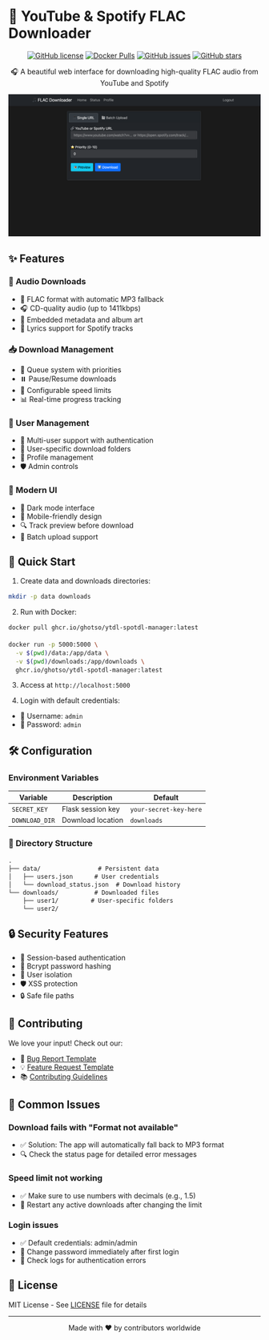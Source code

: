 # 🎵 YouTube & Spotify FLAC Downloader

<div align="center">

[![GitHub license](https://img.shields.io/github/license/ghotso/ytdl-spotdl-manager)](https://github.com/ghotso/ytdl-spotdl-manager/blob/main/LICENSE)
[![Docker Pulls](https://img.shields.io/docker/pulls/ghotso/ytdl-spotdl-manager)](https://github.com/ghotso/ytdl-spotdl-manager/pkgs/container/ytdl-spotdl-manager)
[![GitHub issues](https://img.shields.io/github/issues/ghotso/ytdl-spotdl-manager)](https://github.com/ghotso/ytdl-spotdl-manager/issues)
[![GitHub stars](https://img.shields.io/github/stars/ghotso/ytdl-spotdl-manager)](https://github.com/ghotso/ytdl-spotdl-manager/stargazers)

🎧 A beautiful web interface for downloading high-quality FLAC audio from YouTube and Spotify

<img src="docs/screenshot.png" alt="Screenshot" width="600"/>

</div>

## ✨ Features

### 🎵 Audio Downloads
- 🎼 FLAC format with automatic MP3 fallback
- 🎧 CD-quality audio (up to 1411kbps)
- 🎹 Embedded metadata and album art
- 🎸 Lyrics support for Spotify tracks

### 📥 Download Management
- 🔄 Queue system with priorities
- ⏸️ Pause/Resume downloads
- 🚄 Configurable speed limits
- 📊 Real-time progress tracking

### 👥 User Management
- 🔐 Multi-user support with authentication
- 📁 User-specific download folders
- 👤 Profile management
- 🛡️ Admin controls

### 🎨 Modern UI
- 🌙 Dark mode interface
- 📱 Mobile-friendly design
- 🔍 Track preview before download
- 📑 Batch upload support

## 🚀 Quick Start

1. Create data and downloads directories:
```bash
mkdir -p data downloads
```

2. Run with Docker:
```bash
docker pull ghcr.io/ghotso/ytdl-spotdl-manager:latest

docker run -p 5000:5000 \
  -v $(pwd)/data:/app/data \
  -v $(pwd)/downloads:/app/downloads \
  ghcr.io/ghotso/ytdl-spotdl-manager:latest
```

3. Access at `http://localhost:5000`

4. Login with default credentials:
- 👤 Username: `admin`
- 🔑 Password: `admin`

## 🛠️ Configuration

### Environment Variables
| Variable | Description | Default |
|----------|-------------|---------|
| `SECRET_KEY` | Flask session key | `your-secret-key-here` |
| `DOWNLOAD_DIR` | Download location | `downloads` |

### 📁 Directory Structure
```
.
├── data/                # Persistent data
│   ├── users.json      # User credentials
│   └── download_status.json  # Download history
└── downloads/          # Downloaded files
    ├── user1/         # User-specific folders
    └── user2/
```

## 🔒 Security Features

- 🔐 Session-based authentication
- 🔑 Bcrypt password hashing
- 📁 User isolation
- 🛡️ XSS protection
- 🔒 Safe file paths

## 🤝 Contributing

We love your input! Check out our:
- 🐛 [Bug Report Template](.github/ISSUE_TEMPLATE/bug_report.md)
- 💡 [Feature Request Template](.github/ISSUE_TEMPLATE/feature_request.md)
- 📚 [Contributing Guidelines](CONTRIBUTING.md)

## 📝 Common Issues

### Download fails with "Format not available"
- ✅ Solution: The app will automatically fall back to MP3 format
- 🔍 Check the status page for detailed error messages

### Speed limit not working
- ✅ Make sure to use numbers with decimals (e.g., 1.5)
- 🔄 Restart any active downloads after changing the limit

### Login issues
- ✅ Default credentials: admin/admin
- 🔑 Change password immediately after first login
- 📝 Check logs for authentication errors

## 📜 License

MIT License - See [LICENSE](LICENSE) file for details

---

<div align="center">
Made with ❤️ by contributors worldwide
</div> 

